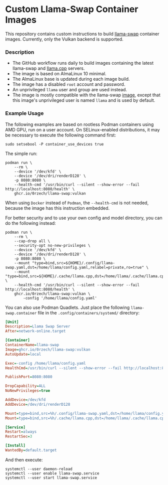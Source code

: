 # Custom Llama-Swap Container Images

This repository contains custom instructions to build [llama-swap](https://github.com/mostlygeek/llama-swap) container images.
Currently, only the Vulkan backend is supported.

### Description

- The GitHub workflow runs daily to build images containing the latest llama-swap and [llama.cpp](https://github.com/ggml-org/llama.cpp) servers.
- The image is based on AlmaLinux 10 minimal.
- The AlmaLinux base is updated during each image build.
- The image has a disabled `root` account and password.
- An unprivileged `llama` user and group are used instead.
- The image is mostly compatible with the llama-swap [image](https://github.com/mostlygeek/llama-swap/pkgs/container/llama-swap), except that this image's unprivileged user is named `llama` and is used by default.

### Example Usage

The following examples are based on rootless Podman containers using AMD GPU, run on a user account.
On SELinux-enabled distributions, it may be necessary to execute the following command first: 
```shell
sudo setsebool -P container_use_devices true
```

The simple run:

```shell
podman run \
    --rm \
    --device '/dev/kfd' \
    --device '/dev/dri/renderD128' \
    -p 8080:8080 \
    --health-cmd '/usr/bin/curl --silent --show-error --fail http://localhost:8080/health' \
    ghcr.io/0rzech/llama-swap:vulkan
```

When using `Docker` instead of `Podman`, the `--health-cmd` is not needed, because the image has this instruction embedded.

For better security and to use your own config and model directory, you can do the following instead:

```shell
podman run \
    --rm \
    --cap-drop all \
    --security-opt no-new-privileges \
    --device '/dev/kfd' \
    --device '/dev/dri/renderD128' \
    -p 8080:8080 \
    --mount "type=bind,src=${HOME}/.config/llama-swap.yaml,dst=/home/llama/config.yaml,relabel=private,ro=true" \
    --mount "type=bind,src=${HOME}/.cache/llama.cpp,dst=/home/llama/.cache/llama.cpp,relabel=private" \
    --health-cmd '/usr/bin/curl --silent --show-error --fail http://localhost:8080/health' \
    ghcr.io/0rzech/llama-swap:vulkan \
        -config '/home/llama/config.yaml'
```

You can also use Podman Quadlets.
Just place the following `llama-swap.container` file in the `.config/containers/systemd/` directory:

```ini
[Unit]
Description=Llama Swap Server
After=network-online.target

[Container]
ContainerName=llama-swap
Image=ghcr.io/0rzech/llama-swap:vulkan
AutoUpdate=local

Exec=-config /home/llama/config.yaml
HealthCmd=/usr/bin/curl --silent --show-error --fail http://localhost:8080/health

PublishPort=8080:8080

DropCapability=ALL
NoNewPrivileges=true

AddDevice=/dev/kfd
AddDevice=/dev/dri/renderD128

Mount=type=bind,src=%h/.config/llama-swap.yaml,dst=/home/llama/config.yaml,relabel=private,ro=true
Mount=type=bind,src=%h/.cache/llama.cpp,dst=/home/llama/.cache/llama.cpp,relabel=private

[Service]
Restart=always
RestartSec=3

[Install]
WantedBy=default.target
```

And then execute:

```shell
systemctl --user daemon-reload
systemctl --user enable llama-swap.service
systemctl --user start llama-swap.service
```
